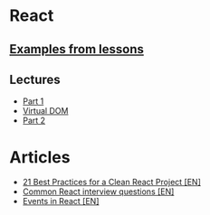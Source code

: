 # React

## [Examples from lessons](./examples)

## Lectures
* [Part 1](./part1)
* [Virtual DOM](./virtualDom)
* [Part 2](./part2)
<!-- 
* [React router](./router)
* [React and style](./reactAndStyle)
* [React project structure](./projectStructure)
-->
<!--
-->

# Articles
* [21 Best Practices for a Clean React Project [EN]](https://betterprogramming.pub/21-best-practices-for-a-clean-react-project-df788a682fb)
* [Common React interview questions [EN]](https://dev.to/scrimba/react-interview-questions-to-expect-in-2021-with-answers-dfl)
* [Events in React [EN]](https://www.freecodecamp.org/news/event-propagation-event-bubbling-event-catching-beginners-guide/#how-event-bubbling-happens-in-react)
